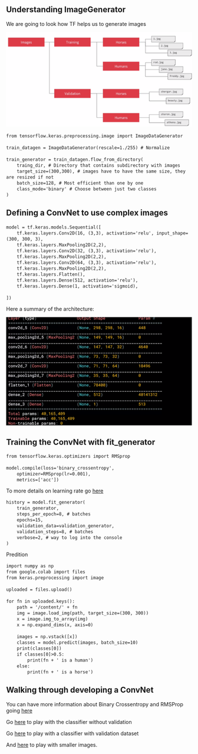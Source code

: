 ## Understanding ImageGenerator

We are going to look how TF helps us to generate images

![](image1.png)

```
from tensorflow.keras.preprocessing.image import ImageDataGenerator

train_datagen = ImageDataGenerator(rescale=1./255) # Normalize

train_generator = train_datagen.flow_from_directory(
	traing_dir, # Directory that contains subdirectory with images 
	target_size=(300,300), # images have to have the same size, they are resized if not
	batch_size=128, # Most efficient than one by one
	class_mode='binary' # Choose between just two classes
)
```

## Defining a ConvNet to use complex images

```
model = tf.keras.models.Sequential([
	tf.keras.layers.Conv2D(16, (3,3), activation='relu', input_shape=(300, 300, 3),
	tf.keras.layers.MaxPooling2D(2,2),
	tf.keras.layers.Conv2D(32, (3,3), activation='relu'),
	tf.keras.layers.MaxPooling2D(2,2),
	tf.keras.layers.Conv2D(64, (3,3), activation='relu'),
	tf.keras.layers.MaxPooling2D(2,2),
	tf.keras.layers.Flatten(),
	tf.keras.layers.Dense(512, activation='relu'),
	tf.keras.layers.Dense(1, activation='sigmoid),

])
```
Here a summary of the architecture:

![](image2.png)

## Training the ConvNet with fit_generator

```
from tensorflow.keras.optimizers import RMSprop

model.compile(loss='binary_crossentropy',
	optimizer=RMSprop(lr=0.001),
	metrics=['acc'])

```
To more details on learning rate go [here](https://youtu.be/zLRB4oupj6g)
```
history = model.fit_generator(
	train_generator,
	steps_per_epoch=8, # batches
	epochs=15,
	validation_data=validation_generator,
	validation_steps=8, # batches
	verbose=2, # way to log into the console
)
```
Predition
```
import numpy as np
from google.colab import files
from keras.preprocessing import image

uploaded = files.upload()

for fn in uploaded.keys():
	path = '/content/' + fn
	img = image.load_img(path, target_size=(300, 300))
	x = image.img_to_array(img)
	x = np.expand_dims(x, axis=0)

	images = np.vstack([x])
	classes = model.predict(images, batch_size=10)
	print(classes[0])
	if classes[0]>0.5:
		print(fn + ' is a human')
	else:
		print(fn + ' is a horse')

```

## Walking through developing a ConvNet

You can have more information about Binary Crossentropy and RMSProp going [here](https://www.youtube.com/watch?v=eqEc66RFY0I&t=6s)

Go [here](https://github.com/jandvanegas/dlaicourse/blob/393039e05c0772e6d70add45212d9e1b3c2686b9/Course%201%20-%20Part%208%20-%20Lesson%202%20-%20Notebook.ipynb) to play with the classifier without validation

Go [here](https://github.com/jandvanegas/dlaicourse/blob/393039e05c0772e6d70add45212d9e1b3c2686b9/Course%201%20-%20Part%208%20-%20Lesson%203%20-%20Notebook.ipynb) to play with a classifier with validation dataset

And [here](https://github.com/jandvanegas/dlaicourse/blob/393039e05c0772e6d70add45212d9e1b3c2686b9/Course%201%20-%20Part%208%20-%20Lesson%204%20-%20Notebook.ipynb) to play with smaller images.


